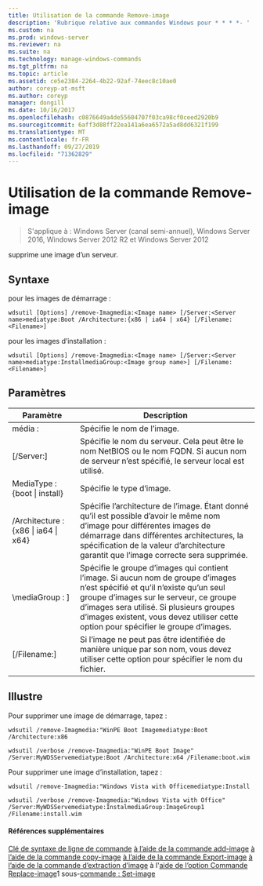 ```yaml
---
title: Utilisation de la commande Remove-image
description: 'Rubrique relative aux commandes Windows pour * * * *- '
ms.custom: na
ms.prod: windows-server
ms.reviewer: na
ms.suite: na
ms.technology: manage-windows-commands
ms.tgt_pltfrm: na
ms.topic: article
ms.assetid: ce5e2384-2264-4b22-92af-74eec8c10ae0
author: coreyp-at-msft
ms.author: coreyp
manager: dongill
ms.date: 10/16/2017
ms.openlocfilehash: c0876649a4de55604707f03ca98cf0ceed2920b9
ms.sourcegitcommit: 6aff3d88ff22ea141a6ea6572a5ad8dd6321f199
ms.translationtype: MT
ms.contentlocale: fr-FR
ms.lasthandoff: 09/27/2019
ms.locfileid: "71362829"
---
```

# <a name="using-the-remove-image-command"></a>Utilisation de la commande Remove-image

>S'applique à : Windows Server (canal semi-annuel), Windows Server 2016, Windows Server 2012 R2 et Windows Server 2012

supprime une image d’un serveur.
## <a name="syntax"></a>Syntaxe
pour les images de démarrage :
```
wdsutil [Options] /remove-Imagmedia:<Image name> [/Server:<Server name>mediatype:Boot /Architecture:{x86 | ia64 | x64} [/Filename:<Filename>]
```
pour les images d’installation :
```
wdsutil [Options] /remove-Imagmedia:<Image name> [/Server:<Server name>mediatype:InstallmediaGroup:<Image group name>] [/Filename:<Filename>]
```
## <a name="parameters"></a>Paramètres
|Paramètre|Description|
|-------|--------|
média : <Image name>|Spécifie le nom de l’image.|
|[/Server:<Server name>]|Spécifie le nom du serveur. Cela peut être le nom NetBIOS ou le nom FQDN. Si aucun nom de serveur n’est spécifié, le serveur local est utilisé.|
MediaType : {boot &#124; install}|Spécifie le type d’image.|
|/Architecture : {x86 &#124; ia64 &#124; x64}|Spécifie l’architecture de l’image. Étant donné qu’il est possible d’avoir le même nom d’image pour différentes images de démarrage dans différentes architectures, la spécification de la valeur d’architecture garantit que l’image correcte sera supprimée.|
|\mediaGroup : <Image group name>]|Spécifie le groupe d’images qui contient l’image. Si aucun nom de groupe d’images n’est spécifié et qu’il n’existe qu’un seul groupe d’images sur le serveur, ce groupe d’images sera utilisé. Si plusieurs groupes d’images existent, vous devez utiliser cette option pour spécifier le groupe d’images.|
|[/Filename:<File name>]|Si l’image ne peut pas être identifiée de manière unique par son nom, vous devez utiliser cette option pour spécifier le nom du fichier.|
## <a name="BKMK_examples"></a>Illustre
Pour supprimer une image de démarrage, tapez :
```
wdsutil /remove-Imagmedia:"WinPE Boot Imagemediatype:Boot /Architecture:x86
```
```
wdsutil /verbose /remove-Imagmedia:"WinPE Boot Image" /Server:MyWDSServemediatype:Boot /Architecture:x64 /Filename:boot.wim
```
Pour supprimer une image d’installation, tapez :
```
wdsutil /remove-Imagmedia:"Windows Vista with Officemediatype:Install
```
```
wdsutil /verbose /remove-Imagmedia:"Windows Vista with Office" /Server:MyWDSServemediatype:InstalmediaGroup:ImageGroup1 /Filename:install.wim
```
#### <a name="additional-references"></a>Références supplémentaires
[Clé de syntaxe de ligne de commande](command-line-syntax-key.md)
[à l’aide de la commande add-image](using-the-add-image-command.md)
[à l’aide de la commande copy-image](using-the-copy-image-command.md)
[à l’aide de la commande Export-image](using-the-export-image-command.md)
[à l’aide de la commande d’extraction d’image](using-the-get-image-command.md)
 à l'[aide de l’option Commande Replace-image](using-the-replace-image-command.md)1 sous-[commande : Set-image](subcommand-set-image.md)
